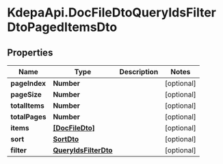 # KdepaApi.DocFileDtoQueryIdsFilterDtoPagedItemsDto

## Properties

Name | Type | Description | Notes
------------ | ------------- | ------------- | -------------
**pageIndex** | **Number** |  | [optional] 
**pageSize** | **Number** |  | [optional] 
**totalItems** | **Number** |  | [optional] 
**totalPages** | **Number** |  | [optional] 
**items** | [**[DocFileDto]**](DocFileDto.md) |  | [optional] 
**sort** | [**SortDto**](SortDto.md) |  | [optional] 
**filter** | [**QueryIdsFilterDto**](QueryIdsFilterDto.md) |  | [optional] 


